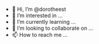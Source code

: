 - 👋 Hi, I’m @dorotheest
- 👀 I’m interested in ...
- 🌱 I’m currently learning ...
- 💞️ I’m looking to collaborate on ...
- 📫 How to reach me ...

<!---
dorotheest/dorotheest is a ✨ special ✨ repository because its `README.md` (this file) appears on your GitHub profile.
You can click the Preview link to take a look at your changes.
--->
